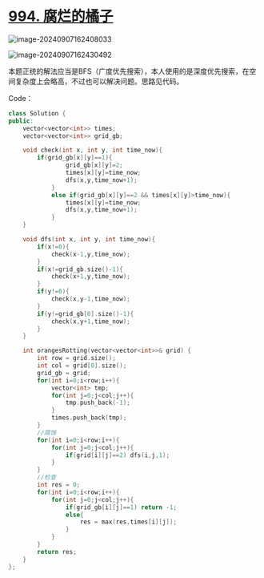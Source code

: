 # [994. 腐烂的橘子](https://leetcode.cn/problems/rotting-oranges/)

![image-20240907162408033](http://henry-typora.oss-cn-beijing.aliyuncs.com/img/image-20240907162408033.png)

![image-20240907162430492](http://henry-typora.oss-cn-beijing.aliyuncs.com/img/image-20240907162430492.png)

本题正统的解法应当是BFS（广度优先搜索），本人使用的是深度优先搜索，在空间复杂度上会略高，不过也可以解决问题。思路见代码。

Code：

```cpp
class Solution {
public:
    vector<vector<int>> times;
    vector<vector<int>> grid_gb;

    void check(int x, int y, int time_now){
        if(grid_gb[x][y]==1){
                grid_gb[x][y]=2;
                times[x][y]=time_now;
                dfs(x,y,time_now+1);
            }
            else if(grid_gb[x][y]==2 && times[x][y]>time_now){
                times[x][y]=time_now;
                dfs(x,y,time_now+1);
            }
    }

    void dfs(int x, int y, int time_now){
        if(x!=0){
            check(x-1,y,time_now);
        }
        if(x!=grid_gb.size()-1){
            check(x+1,y,time_now);
        }
        if(y!=0){
            check(x,y-1,time_now);
        }
        if(y!=grid_gb[0].size()-1){
            check(x,y+1,time_now);
        }
    }

    int orangesRotting(vector<vector<int>>& grid) {
        int row = grid.size();
        int col = grid[0].size();
        grid_gb = grid;
        for(int i=0;i<row;i++){
            vector<int> tmp;
            for(int j=0;j<col;j++){
                tmp.push_back(-1);
            }
            times.push_back(tmp);
        }
        //腐蚀
        for(int i=0;i<row;i++){
            for(int j=0;j<col;j++){
                if(grid[i][j]==2) dfs(i,j,1);
            }
        }
        //检查
        int res = 0;
        for(int i=0;i<row;i++){
            for(int j=0;j<col;j++){
                if(grid_gb[i][j]==1) return -1; 
                else{
                    res = max(res,times[i][j]);
                }
            }
        }
        return res;
    }
};
```

